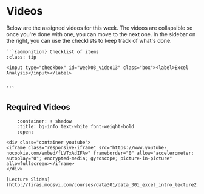 # Videos

Below are the assigned videos for this week. 
The videos are collapsible so once you're done with one, you can move to the next one.
In the sidebar on the right, you can use the checklists to keep track of what's done.

````{margin}
```{admonition} Checklist of items
:class: tip

<input type="checkbox" id="week03_video13" class="box"><label>Excel Analysis</input></label>


```
````

## Required Videos

```{dropdown} 1. Data analysis with Excel
    :container: + shadow
    :title: bg-info text-white font-weight-bold
    :open:

<div class="container youtube">
<iframe class="responsive-iframe" src="https://www.youtube-nocookie.com/embed/fLVTxAdIFAw" frameborder="0" allow="accelerometer; autoplay="0"; encrypted-media; gyroscope; picture-in-picture" allowfullscreen></iframe>
</div>

[Lecture Slides](http://firas.moosvi.com/courses/data301/data_301_excel_intro_lecture2.pdf)
```